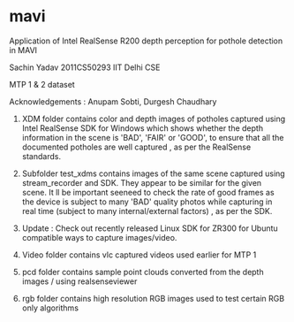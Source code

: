 # mavi
Application of Intel RealSense R200 depth perception for pothole detection in MAVI

Sachin Yadav 2011CS50293 IIT Delhi CSE

MTP 1 & 2 dataset

Acknowledgements : Anupam Sobti, Durgesh Chaudhary 


1. XDM folder contains color and depth images of potholes captured using Intel RealSense SDK for Windows which shows whether the depth information in the scene is 'BAD', 'FAIR' or 'GOOD', to ensure that all the documented potholes are well captured , as per the RealSense standards. 

2. Subfolder test_xdms contains images of the same scene captured using stream_recorder and SDK. They appear to be similar for the given scene. It ll be important seeneed to check the rate of good frames as the device is subject to many 'BAD' quality photos while capturing in real time (subject to many internal/external factors) , as per the SDK. 

3. Update : Check out recently released Linux SDK for ZR300 for Ubuntu compatible ways to capture images/video. 

4. Video folder contains vlc captured videos used earlier for MTP 1

5. pcd folder contains sample point clouds converted from the depth images / using realsenseviewer

5. rgb folder contains high resolution RGB images used to test certain RGB only algorithms 
